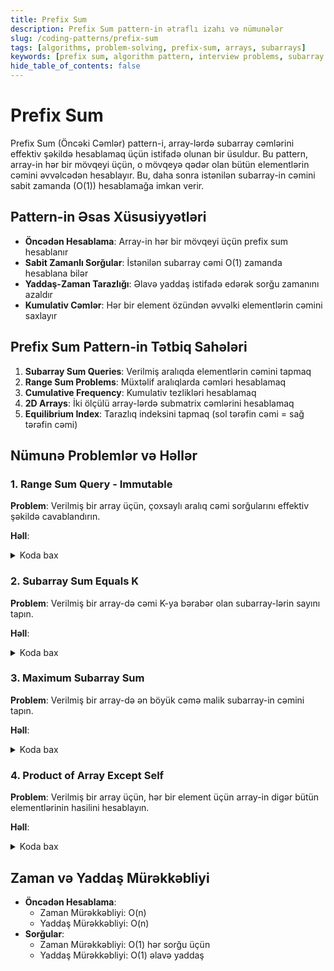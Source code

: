 ```yaml
---
title: Prefix Sum
description: Prefix Sum pattern-in ətraflı izahı və nümunələr
slug: /coding-patterns/prefix-sum
tags: [algorithms, problem-solving, prefix-sum, arrays, subarrays]
keywords: [prefix sum, algorithm pattern, interview problems, subarray sum]
hide_table_of_contents: false
---
```


# Prefix Sum

Prefix Sum (Öncəki Cəmlər) pattern-i, array-lərdə subarray cəmlərini effektiv şəkildə hesablamaq üçün istifadə olunan bir üsuldur. Bu pattern, array-in hər bir mövqeyi üçün, o mövqeyə qədər olan bütün elementlərin cəmini əvvəlcədən hesablayır. Bu, daha sonra istənilən subarray-in cəmini sabit zamanda (O(1)) hesablamağa imkan verir.

## Pattern-in Əsas Xüsusiyyətləri

- **Öncədən Hesablama**: Array-in hər bir mövqeyi üçün prefix sum hesablanır
- **Sabit Zamanlı Sorğular**: İstənilən subarray cəmi O(1) zamanda hesablana bilər
- **Yaddaş-Zaman Tarazlığı**: Əlavə yaddaş istifadə edərək sorğu zamanını azaldır
- **Kumulativ Cəmlər**: Hər bir element özündən əvvəlki elementlərin cəmini saxlayır

## Prefix Sum Pattern-in Tətbiq Sahələri

1. **Subarray Sum Queries**: Verilmiş aralıqda elementlərin cəmini tapmaq
2. **Range Sum Problems**: Müxtəlif aralıqlarda cəmləri hesablamaq
3. **Cumulative Frequency**: Kumulativ tezlikləri hesablamaq
4. **2D Arrays**: İki ölçülü array-lərdə submatrix cəmlərini hesablamaq
5. **Equilibrium Index**: Tarazlıq indeksini tapmaq (sol tərəfin cəmi = sağ tərəfin cəmi)

## Nümunə Problemlər və Həllər

### 1. Range Sum Query - Immutable

**Problem**: Verilmiş bir array üçün, çoxsaylı aralıq cəmi sorğularını effektiv şəkildə cavablandırın.

**Həll**:

<details>
<summary>Koda bax</summary>

```java
class NumArray {
    private int[] prefixSum;
    
    public NumArray(int[] nums) {
        int n = nums.length;
        prefixSum = new int[n + 1];
        
        // Prefix sum array-ini hesablayaq
        for (int i = 0; i < n; i++) {
            prefixSum[i + 1] = prefixSum[i] + nums[i];
        }
    }
    
    // [left, right] aralığındakı elementlərin cəmini qaytarır
    public int sumRange(int left, int right) {
        return prefixSum[right + 1] - prefixSum[left];
    }
}
```
</details>

### 2. Subarray Sum Equals K

**Problem**: Verilmiş bir array-də cəmi K-ya bərabər olan subarray-lərin sayını tapın.

**Həll**:

<details>
<summary>Koda bax</summary>


```java
public int subarraySum(int[] nums, int k) {
    int count = 0;
    int sum = 0;
    Map<Integer, Integer> prefixSumCount = new HashMap<>();
    prefixSumCount.put(0, 1); // Boş subarray üçün
    
    for (int num : nums) {
        sum += num;
        
        // Əgər sum - k prefix sum kimi mövcuddursa, 
        // deməli cəmi k olan subarray var
        if (prefixSumCount.containsKey(sum - k)) {
            count += prefixSumCount.get(sum - k);
        }
        
        // Cari prefix sum-ı xəritəyə əlavə edirik
        prefixSumCount.put(sum, prefixSumCount.getOrDefault(sum, 0) + 1);
    }
    
    return count;
}
```
</details>

### 3. Maximum Subarray Sum

**Problem**: Verilmiş bir array-də ən böyük cəmə malik subarray-in cəmini tapın.

**Həll**:

<details>
<summary>Koda bax</summary>


```java
public int maxSubArray(int[] nums) {
    if (nums == null || nums.length == 0) {
        return 0;
    }
    
    int maxSum = nums[0];
    int currentSum = nums[0];
    
    for (int i = 1; i < nums.length; i++) {
        // Cari element və ya cari element + əvvəlki cəm
        currentSum = Math.max(nums[i], currentSum + nums[i]);
        maxSum = Math.max(maxSum, currentSum);
    }
    
    return maxSum;
}
```
</details>

### 4. Product of Array Except Self

**Problem**: Verilmiş bir array üçün, hər bir element üçün array-in digər bütün elementlərinin hasilini hesablayın.

**Həll**:

<details>
<summary>Koda bax</summary>

```java
public int[] productExceptSelf(int[] nums) {
    int n = nums.length;
    int[] result = new int[n];
    
    // Sol tərəfdən prefix product
    int leftProduct = 1;
    for (int i = 0; i < n; i++) {
        result[i] = leftProduct;
        leftProduct *= nums[i];
    }
    
    // Sağ tərəfdən prefix product və nəticəni yeniləmək
    int rightProduct = 1;
    for (int i = n - 1; i >= 0; i--) {
        result[i] *= rightProduct;
        rightProduct *= nums[i];
    }
    
    return result;
}
```
</details>

## Zaman və Yaddaş Mürəkkəbliyi

- **Öncədən Hesablama**: 
  - Zaman Mürəkkəbliyi: O(n)
  - Yaddaş Mürəkkəbliyi: O(n)
- **Sorğular**: 
  - Zaman Mürəkkəbliyi: O(1) hər sorğu üçün
  - Yaddaş Mürəkkəbliyi: O(1) əlavə yaddaş
